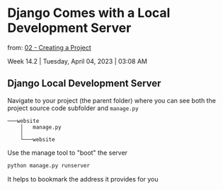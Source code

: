 # Django Comes with a Local Development Server

from: [02 - Creating a Project](02%20-%20Creating%20a%20Project.md)

Week 14.2 | Tuesday, April 04, 2023 | 03:08 AM

## Django Local Development Server

Navigate to your project (the parent folder) where you can
see both the project source code subfolder and `manage.py`

```text
───website
    │   manage.py
    │
    └───website
```

Use the manage tool to "boot" the server

```txt
python manage.py runserver
```

It helps to bookmark the address it provides for you
